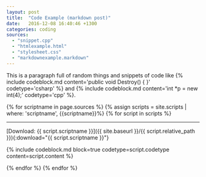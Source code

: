 ```yaml
---
layout: post
title:  "Code Example (markdown post)"
date:   2016-12-08 16:40:46 +1300
categories: coding
sources: 
  - "snippet.cpp"
  - "htmlexample.html"
  - "stylesheet.css"
  - "markdownexample.markdown"
---
```

This is a paragraph full of random things and snippets of code like {% include codeblock.md content='public void Destroy() { }' codetype='csharp' %} and {% include codeblock.md content='int *p = new int(4);' codetype='cpp' %}.

{% for scriptname in page.sources %}
{% assign scripts = site.scripts | where: 'scriptname', {{scriptname}}%}
{% for script in scripts %}

---

[Download: {{ script.scriptname }}]({{ site.baseurl }}/{{ script.relative_path }}){:download="{{ script.scriptname }}"}

{% include codeblock.md block=true codetype=script.codetype content=script.content %}

{% endfor %}
{% endfor %}